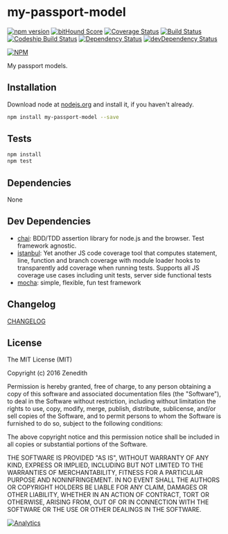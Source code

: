 # my-passport-model
[![npm version](https://badge.fury.io/js/shopping-drive-model.svg)](http://badge.fury.io/js/shopping-drive-model)
[![bitHound Score](https://www.bithound.io/github/shopping-platform/npm-shopping-drive-model/badges/score.svg)](https://www.bithound.io/github/shopping-platform/npm-shopping-drive-model)
[![Coverage Status](https://coveralls.io/repos/shopping-platform/npm-shopping-drive-model/badge.svg?branch=master&service=github)](https://coveralls.io/github/shopping-platform/npm-shopping-drive-model?branch=master)
[![Build Status](https://travis-ci.org/shopping-platform/npm-shopping-drive-model.svg?branch=master)](https://travis-ci.org/shopping-platform/npm-shopping-drive-model)
[![Codeship Build Status](https://codeship.com/projects/0d2f22d0-d89f-0132-0797-56577b4e3777/status)](https://codeship.com/projects/78888)
[![Dependency Status](https://david-dm.org/shopping-platform/npm-shopping-drive-model.svg)](https://david-dm.org/shopping-platform/npm-shopping-drive-model)
[![devDependency Status](https://david-dm.org/shopping-platform/npm-shopping-drive-model/dev-status.svg)](https://david-dm.org/shopping-platform/npm-shopping-drive-model#info=devDependencies)

[![NPM](https://nodei.co/npm/shopping-drive-model.png?downloads=true&downloadRank=true&stars=true)](https://nodei.co/npm/shopping-drive-model/)

My passport models.

## Installation

Download node at [nodejs.org](http://nodejs.org) and install it, if you haven't already.

```sh
npm install my-passport-model --save
```


## Tests

```sh
npm install
npm test
```

## Dependencies

None

## Dev Dependencies

- [chai](https://github.com/chaijs/chai): BDD/TDD assertion library for node.js and the browser. Test framework agnostic.
- [istanbul](https://github.com/gotwarlost/istanbul): Yet another JS code coverage tool that computes statement, line, function and branch coverage with module loader hooks to transparently add coverage when running tests. Supports all JS coverage use cases including unit tests, server side functional tests
- [mocha](https://github.com/mochajs/mocha): simple, flexible, fun test framework

## Changelog

[CHANGELOG](CHANGELOG.md)


## License
The MIT License (MIT)

Copyright (c) 2016 Zenedith

Permission is hereby granted, free of charge, to any person obtaining a copy
of this software and associated documentation files (the "Software"), to deal
in the Software without restriction, including without limitation the rights
to use, copy, modify, merge, publish, distribute, sublicense, and/or sell
copies of the Software, and to permit persons to whom the Software is
furnished to do so, subject to the following conditions:

The above copyright notice and this permission notice shall be included in all
copies or substantial portions of the Software.

THE SOFTWARE IS PROVIDED "AS IS", WITHOUT WARRANTY OF ANY KIND, EXPRESS OR
IMPLIED, INCLUDING BUT NOT LIMITED TO THE WARRANTIES OF MERCHANTABILITY,
FITNESS FOR A PARTICULAR PURPOSE AND NONINFRINGEMENT. IN NO EVENT SHALL THE
AUTHORS OR COPYRIGHT HOLDERS BE LIABLE FOR ANY CLAIM, DAMAGES OR OTHER
LIABILITY, WHETHER IN AN ACTION OF CONTRACT, TORT OR OTHERWISE, ARISING FROM,
OUT OF OR IN CONNECTION WITH THE SOFTWARE OR THE USE OR OTHER DEALINGS IN THE
SOFTWARE.

[![Analytics](https://ga-beacon.appspot.com/UA-76453794-1/shopping-platform/npm-shopping-drive-model/readme?pixel)](https://github.com/shopping-platform/npm-shopping-drive-model)
